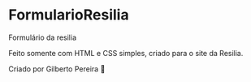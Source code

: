 # FormularioResilia
 Formulário da resilia
 
 Feito somente com HTML e CSS simples, criado para o site da Resilia.
 
 Criado por Gilberto Pereira 💛
